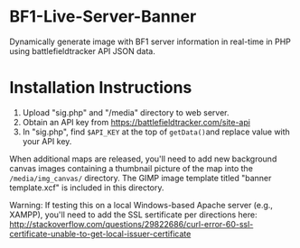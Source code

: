 # BF1-Live-Server-Banner
Dynamically generate image with BF1 server information in real-time in PHP using battlefieldtracker API JSON data.


# Installation Instructions
1) Upload "sig.php" and "/media" directory to web server.
2) Obtain an API key from https://battlefieldtracker.com/site-api
3) In "sig.php", find `$API_KEY` at the top of `getData()`and replace value with your API key.


When additional maps are released, you'll need to add new background canvas images containing a thumbnail picture of the map into the `/media/img_canvas/` directory. The GIMP image template titled "banner template.xcf" is included in this directory.

Warning: If testing this on a local Windows-based Apache server (e.g., XAMPP), you'll need to add the SSL sertificate per directions here: http://stackoverflow.com/questions/29822686/curl-error-60-ssl-certificate-unable-to-get-local-issuer-certificate
